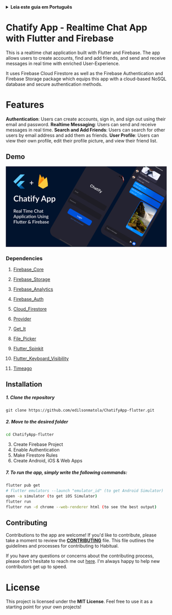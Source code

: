 <details>
<summary>
<strong> Leia este guia em Português </strong>
</summary>
    <ul>
        <li><a href="./README-PT-BR.md"> Português </a></li>
    </ul>

</details>

# **Chatify App - Realtime Chat App with Flutter and Firebase**

This is a realtime chat application built with Flutter and Firebase. The app allows users to create accounts, find and add friends, and send and receive messages in real time with enriched User-Experience.

It uses Firebase Cloud Firestore as well as the Firebase Authentication and Firebase Storage package which equips this app with a cloud-based NoSQL database and secure authentication methods.

# **Features**

**Authentication**: Users can create accounts, sign in, and sign out using their email and password.
**Realtime Messaging**: Users can send and receive messages in real time.
**Search and Add Friends**: Users can search for other users by email address and add them as friends.
**User Profile**: Users can view their own profile, edit their profile picture, and view their friend list.

## Demo

![Chatify-app-preview](/.github/images/preview/Chatify-app-preview.png)

### Dependencies

1. [Firebase_Core](https://pub.dev/packages/firebase_core)

1. [Firebase_Storage](https://pub.dev/packages/firebase_storage)

1. [Firebase_Analytics](https://pub.dev/packages/firebase_analytics)

1. [Firebase_Auth](https://pub.dev/packages/firebase_auth)

1. [Cloud_Firestore](https://pub.dev/packages/cloud_firestore)

1. [Provider](https://pub.dev/packages/provider)

1. [Get_It](https://pub.dev/packages/get_it)

1. [File_Picker](https://pub.dev/packages/file_picker)

1. [Flutter_Spinkit](https://pub.dev/packages/flutter_spinkit)

1. [Flutter_Keyboard_Visibility](https://pub.dev/packages/flutter_keyboard_visibility)

1. [Timeago](https://pub.dev/packages/timeago)

## Installation

##### 1. Clone the repository

```bashhabitual-ecommerce-getx
git clone https://github.com/edilsonmatola/ChatifyApp-flutter.git
```

##### 2. Move to the desired folder

```bash
cd ChatifyApp-flutter
```

3. Create Firebase Project
4. Enable Authentication
5. Make Firestore Rules
6. Create Android, iOS & Web Apps

##### 7. To run the app, simply write the following commands:

```bash
flutter pub get
# flutter emulators --launch "emulator_id" (to get Android Simulator)
open -a simulator (to get iOS Simulator)
flutter run
flutter run -d chrome --web-renderer html (to see the best output)
```

## **Contributing**

Contributions to the app are welcome! If you'd like to contribute, please take a moment to review the **[CONTRIBUTING](./CONTRIBUTING.md)** file. This file outlines the guidelines and processes for contributing to Habitual.

If you have any questions or concerns about the contributing process, please don't hesitate to reach me out [here](https://github.com/edilsonmatola/ChatifyApp-flutter/issues). I'm always happy to help new contributors get up to speed.

# **License**

This project is licensed under the **MIT License**. Feel free to use it as a starting point for your own projects!
